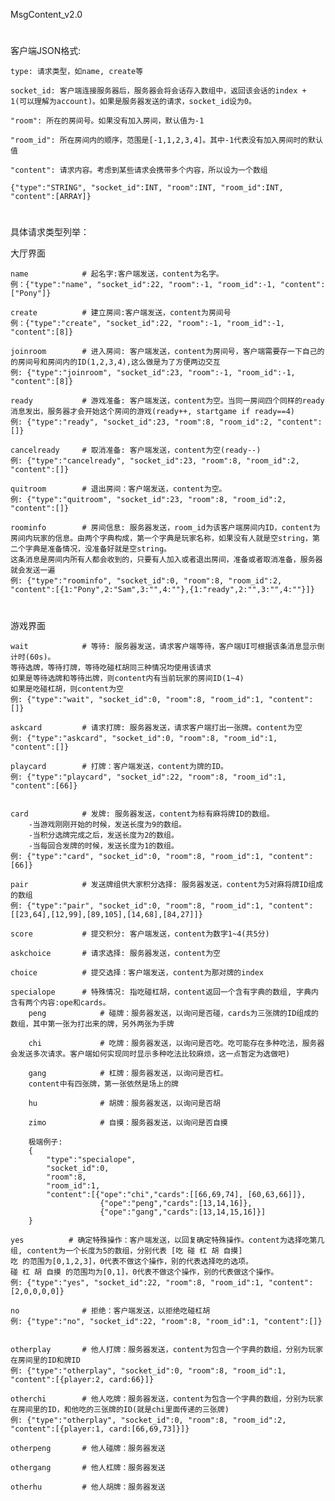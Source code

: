 MsgContent_v2.0
#
客户端JSON格式:

    type: 请求类型，如name, create等

    socket_id: 客户端连接服务器后，服务器会将会话存入数组中，返回该会话的index + 1(可以理解为account)。如果是服务器发送的请求，socket_id设为0。

    "room": 所在的房间号。如果没有加入房间，默认值为-1

    "room_id": 所在房间内的顺序，范围是[-1,1,2,3,4]。其中-1代表没有加入房间时的默认值

    "content": 请求内容。考虑到某些请求会携带多个内容，所以设为一个数组

    {"type":"STRING", "socket_id":INT, "room":INT, "room_id":INT, "content":[ARRAY]}

#
具体请求类型列举：

大厅界面

    name			# 起名字:客户端发送，content为名字。
    例：{"type":"name", "socket_id":22, "room":-1, "room_id":-1, "content":["Pony"]}

	create		    # 建立房间:客户端发送，content为房间号
    例：{"type":"create", "socket_id":22, "room":-1, "room_id":-1, "content":[8]}

	joinroom		# 进入房间: 客户端发送，content为房间号，客户端需要存一下自己的的房间号和房间内的ID(1,2,3,4),这么做是为了方便两边交互
    例: {"type":"joinroom", "socket_id":23, "room":-1, "room_id":-1, "content":[8]}

	ready   		# 游戏准备: 客户端发送，content为空。当同一房间四个同样的ready消息发出，服务器才会开始这个房间的游戏(ready++, startgame if ready==4)
    例: {"type":"ready", "socket_id":23, "room":8, "room_id":2, "content":[]}

    cancelready     # 取消准备: 客户端发送，content为空(ready--)
    例: {"type":"cancelready", "socket_id":23, "room":8, "room_id":2, "content":[]}

	quitroom		# 退出房间：客户端发送，content为空。
    例: {"type":"quitroom", "socket_id":23, "room":8, "room_id":2, "content":[]}
    
    roominfo        # 房间信息: 服务器发送，room_id为该客户端房间内ID，content为房间内玩家的信息。由两个字典构成，第一个字典是玩家名称，如果没有人就是空string，第二个字典是准备情况，没准备好就是空string。
    这条消息是房间内所有人都会收到的，只要有人加入或者退出房间，准备或者取消准备，服务器就会发送一遍
    例: {"type":"roominfo", "socket_id":0, "room":8, "room_id":2, "content":[{1:"Pony",2:"Sam",3:"",4:""},{1:"ready",2:"",3:"",4:""}]}
    
#
游戏界面

    wait            # 等待: 服务器发送，请求客户端等待，客户端UI可根据该条消息显示倒计时(60s)。
    等待选牌，等待打牌，等待吃碰杠胡同三种情况均使用该请求
    如果是等待选牌和等待出牌，则content内有当前玩家的房间ID(1~4)
    如果是吃碰杠胡，则content为空
    例: {"type":"wait", "socket_id":0, "room":8, "room_id":1, "content":[]}

    askcard         # 请求打牌: 服务器发送，请求客户端打出一张牌。content为空
    例: {"type":"askcard", "socket_id":0, "room":8, "room_id":1, "content":[]}

    playcard		# 打牌：客户端发送，content为牌的ID。
    例: {"type":"playcard", "socket_id":22, "room":8, "room_id":1, "content":[66]}


    card            # 发牌: 服务器发送，content为标有麻将牌ID的数组。
        -当游戏刚刚开始的时候，发送长度为9的数组。
        -当积分选牌完成之后，发送长度为2的数组。
        -当每回合发牌的时候，发送长度为1的数组。
    例: {"type":"card", "socket_id":0, "room":8, "room_id":1, "content":[66]}

    pair            # 发送牌组供大家积分选择: 服务器发送，content为5对麻将牌ID组成的数组
    例: {"type":"pair", "socket_id":0, "room":8, "room_id":1, "content":[[23,64],[12,99],[89,105],[14,68],[84,27]]}

    score           # 提交积分: 客户端发送，content为数字1~4(共5分)

    askchoice       # 请求选择: 服务器发送，content为空

    choice          # 提交选择：客户端发送，content为那对牌的index

    specialope      # 特殊情况: 指吃碰杠胡，content返回一个含有字典的数组, 字典内含有两个内容:ope和cards。
        peng    		# 碰牌：服务器发送，以询问是否碰，cards为三张牌的ID组成的数组，其中第一张为打出来的牌，另外两张为手牌

        chi         	# 吃牌：服务器发送，以询问是否吃。吃可能存在多种吃法，服务器会发送多次请求。客户端如何实现同时显示多种吃法比较麻烦，这一点暂定为选做吧)

	    gang        	# 杠牌：服务器发送，以询问是否杠。
        content中有四张牌，第一张依然是场上的牌

	    hu  			# 胡牌：服务器发送，以询问是否胡

	    zimo			# 自摸：服务器发送，以询问是否自摸

        极端例子:
        {
            "type":"specialope",
            "socket_id":0,
            "room":8,
            "room_id":1,
            "content":[{"ope":"chi","cards":[[66,69,74], [60,63,66]]},
                        {"ope":"peng","cards":[13,14,16]},
                        {"ope":"gang","cards":[13,14,15,16]}]
        }

    yes          # 确定特殊操作：客户端发送，以回复确定特殊操作。content为选择吃第几组, content为一个长度为5的数组，分别代表 [吃 碰 杠 胡 自摸]
    吃 的范围为[0,1,2,3]，0代表不做这个操作，别的代表选择吃的选项。
    碰 杠 胡 自摸 的范围均为[0,1]，0代表不做这个操作，别的代表做这个操作。
    例: {"type":"yes", "socket_id":22, "room":8, "room_id":1, "content":[2,0,0,0,0]}

    no				# 拒绝：客户端发送，以拒绝吃碰杠胡
    例: {"type":"no", "socket_id":22, "room":8, "room_id":1, "content":[]}


	otherplay		# 他人打牌：服务器发送，content为包含一个字典的数组，分别为玩家在房间里的ID和牌ID
    例: {"type":"otherplay", "socket_id":0, "room":8, "room_id":1, "content":[{player:2, card:66}]}

	otherchi    	# 他人吃牌：服务器发送，content为包含一个字典的数组，分别为玩家在房间里的ID，和他吃的三张牌的ID(就是chi里面传递的三张牌)
    例: {"type":"otherplay", "socket_id":0, "room":8, "room_id":2, "content":[{player:1, card:[66,69,73]}]}

	otherpeng   	# 他人碰牌：服务器发送

	othergang       # 他人杠牌：服务器发送

	otherhu     	# 他人胡牌：服务器发送
